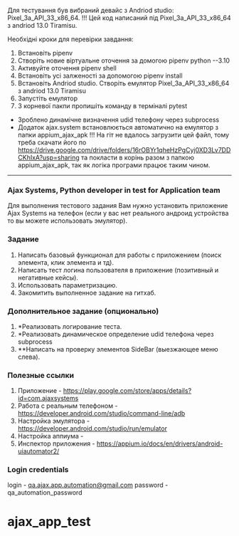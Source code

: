 Для тестування був вибраний девайс з Andriod studio: Pixel_3a_API_33_x86_64.
!!! Цей код написаний під Pixel_3a_API_33_x86_64 з andriod 13.0 Tiramisu.

Необхідні кроки для перевірки завдання:
1. Встановіть pipenv
2. Створіть новие віртуальне оточення за домогою pipenv python --3.10
3. Активуйте оточення pipenv shell
4. Встановіть усі залженості за допомогою pipenv install
5. Встановіть Andriod studio. Створіть емулятор Pixel_3a_API_33_x86_64 з andriod 13.0 Tiramisu
6. Запустіть емулятор
7. З корневої пакпи пропишіть команду в терміналі pytest
- Зроблено динамічне визначення udid телефону через subprocess
- Додаток ajax.system встановлюється автоматично на емулятор з папки appium_ajax_apk
!!! На гіт не вдалось загрузити цей файл, тому треба скачати його по https://drive.google.com/drive/folders/16rOBYr1qheHzPgCyj0XD3Lv7DDCKhIxA?usp=sharing
та покласти в корінь разом з папкою appium_ajax_apk, так як логіка програми працює таким чином.
______________________________________________________________________________________

### Ajax Systems, Python developer in test for Application team
Для выполнения тестового задания Вам нужно установить приложение Ajax Systems на телефон (если у вас нет реального андроид устройства то вы можете использовать эмулятор).

### Задание
1) Написать базовый функционал для работы с приложением (поиск элемента, клик элемента и тд).
2) Написать тест логина пользователя в приложение (позитивный и негативные кейсы).
3) Использовать параметризацию.
4) Закомитить выполненное задание на гитхаб.

### Дополнительное задание (опционально)
1) *Реализовать логирование теста.
2) *Реализовать динамическое определение udid телефона через subprocess
3) **Написать на проверку элементов SideBar (выезжающее меню слева).

### Полезные ссылки
1) Приложение - https://play.google.com/store/apps/details?id=com.ajaxsystems
2) Работа с реальным телефоном - https://developer.android.com/studio/command-line/adb
3) Настройка эмулятора - https://developer.android.com/studio/run/emulator
4) Настройка аппиума - 
5) Инспектор приложения - https://appium.io/docs/en/drivers/android-uiautomator2/

### Login credentials
login - qa.ajax.app.automation@gmail.com
password - qa_automation_password
# ajax_app_test
